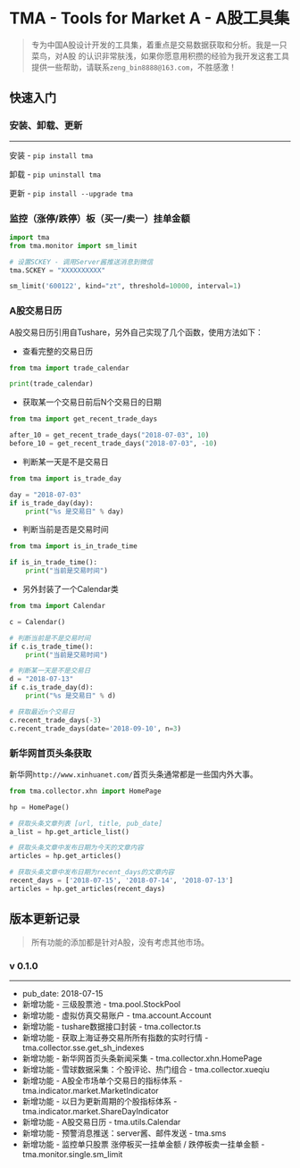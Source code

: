 # TMA - Tools for Market A - A股工具集

> 专为中国A股设计开发的工具集，着重点是交易数据获取和分析。我是一只菜鸟，对A股
的认识非常肤浅，如果你愿意用积攒的经验为我开发这套工具
提供一些帮助，请联系`zeng_bin8888@163.com`，不胜感激！

## 快速入门


### 安装、卸载、更新

---

安装 - `pip install tma`

卸载 - `pip uninstall tma`

更新 - `pip install --upgrade tma`

### 监控（涨停/跌停）板（买一/卖一）挂单金额

```python
import tma
from tma.monitor import sm_limit

# 设置SCKEY - 调用Server酱推送消息到微信
tma.SCKEY = "XXXXXXXXXX"

sm_limit('600122', kind="zt", threshold=10000, interval=1)
```

### A股交易日历

A股交易日历引用自Tushare，另外自己实现了几个函数，使用方法如下：

* 查看完整的交易日历
```python
from tma import trade_calendar

print(trade_calendar)
```

* 获取某一个交易日前后N个交易日的日期
``` python
from tma import get_recent_trade_days

after_10 = get_recent_trade_days("2018-07-03", 10)
before_10 = get_recent_trade_days("2018-07-03", -10)
```

* 判断某一天是不是交易日
``` python
from tma import is_trade_day

day = "2018-07-03"
if is_trade_day(day):
    print("%s 是交易日" % day)
```

* 判断当前是否是交易时间
``` python
from tma import is_in_trade_time

if is_in_trade_time():
    print("当前是交易时间")
```

* 另外封装了一个Calendar类
```python
from tma import Calendar

c = Calendar()

# 判断当前是不是交易时间
if c.is_trade_time():
    print("当前是交易时间")

# 判断某一天是不是交易日
d = "2018-07-13"
if c.is_trade_day(d):
    print("%s 是交易日" % d)

# 获取最近n个交易日
c.recent_trade_days(-3)
c.recent_trade_days(date='2018-09-10', n=3)
```

### 新华网首页头条获取

新华网`http://www.xinhuanet.com/`首页头条通常都是一些国内外大事。

```python
from tma.collector.xhn import HomePage

hp = HomePage()

# 获取头条文章列表 [url, title, pub_date]
a_list = hp.get_article_list()

# 获取头条文章中发布日期为今天的文章内容
articles = hp.get_articles()

# 获取头条文章中发布日期为recent_days的文章内容
recent_days = ['2018-07-15', '2018-07-14', '2018-07-13']
articles = hp.get_articles(recent_days)
```

## 版本更新记录
> 所有功能的添加都是针对A股，没有考虑其他市场。

### v 0.1.0
---
* pub_date: 2018-07-15
* 新增功能 - 三级股票池 - tma.pool.StockPool
* 新增功能 - 虚拟仿真交易账户 - tma.account.Account
* 新增功能 - tushare数据接口封装 - tma.collector.ts
* 新增功能 - 获取上海证券交易所所有指数的实时行情 - tma.collector.sse.get_sh_indexes
* 新增功能 - 新华网首页头条新闻采集 - tma.collector.xhn.HomePage
* 新增功能 - 雪球数据采集：个股评论、热门组合 - tma.collector.xueqiu
* 新增功能 - A股全市场单个交易日的指标体系 - tma.indicator.market.MarketIndicator
* 新增功能 - 以日为更新周期的个股指标体系 - tma.indicator.market.ShareDayIndicator
* 新增功能 - A股交易日历 - tma.utils.Calendar
* 新增功能 - 预警消息推送：server酱、邮件发送 - tma.sms
* 新增功能 - 监控单只股票 涨停板买一挂单金额 / 跌停板卖一挂单金额 - tma.monitor.single.sm_limit







